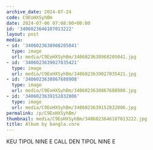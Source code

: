 ```yaml
---
archive_date: 2024-07-24
code: C9EoHXSyhBm
date: 2024-07-06 07:08:00+00:00
id: '3406023646107013222'
layout: post
media:
- id: '3406023638968205041'
  type: image
  url: media/C9EoHXSyhBm/3406023638968205041.jpg
- id: '3406023639027035421'
  type: image
  url: media/C9EoHXSyhBm/3406023639027035421.jpg
- id: '3406023638867688908'
  type: image
  url: media/C9EoHXSyhBm/3406023638867688908.jpg
- id: '3406023639152832806'
  type: image
  url: media/C9EoHXSyhBm/3406023639152832806.jpg
permalink: /p/C9EoHXSyhBm/
thumbnail: media/C9EoHXSyhBm/3406023646107013222.jpg
title: Album by bangla.core
---
```


KEU TIPOL NINE E CALL DEN TIPOL NINE E